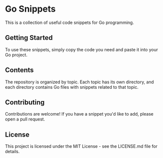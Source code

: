 # Go Snippets

This is a collection of useful code snippets for Go programming.

## Getting Started

To use these snippets, simply copy the code you need and paste it into your Go project.

## Contents

The repository is organized by topic. Each topic has its own directory, and each directory contains Go files with snippets related to that topic.

## Contributing

Contributions are welcome! If you have a snippet you'd like to add, please open a pull request.

## License

This project is licensed under the MIT License - see the LICENSE.md file for details.

